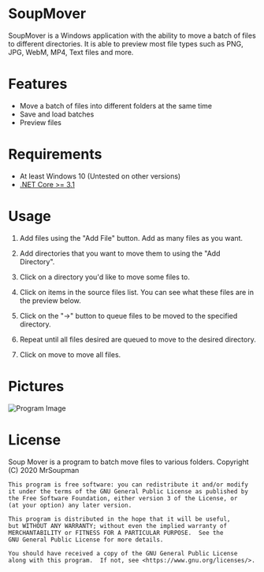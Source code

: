 # SoupMover
SoupMover is a Windows application with the ability to move a batch of files to different directories. It is able to preview most file types such as PNG, JPG, WebM, MP4, Text files and more. 

# Features
* Move a batch of files into different folders at the same time
* Save and load batches
* Preview files

# Requirements
* At least Windows 10 (Untested on other versions)
* [.NET Core >= 3.1](https://dotnet.microsoft.com/download/dotnet/3.1/runtime)

# Usage
1. Add files using the "Add File" button. Add as many files as you want.

2. Add directories that you want to move them to using the "Add Directory".

3. Click on a directory you'd like to move some files to.

4. Click on items in the source files list. You can see what these files are in the preview below.

5. Click on the "->" button to queue files to be moved to the specified directory.

6. Repeat until all files desired are queued to move to the desired directory.

7. Click on move to move all files.

# Pictures
![Program Image](https://i.imgur.com/7WtAHUV.png)
# License
Soup Mover is a program to batch move files to various folders.
    Copyright (C) 2020 MrSoupman

    This program is free software: you can redistribute it and/or modify
    it under the terms of the GNU General Public License as published by
    the Free Software Foundation, either version 3 of the License, or
    (at your option) any later version.

    This program is distributed in the hope that it will be useful,
    but WITHOUT ANY WARRANTY; without even the implied warranty of
    MERCHANTABILITY or FITNESS FOR A PARTICULAR PURPOSE.  See the
    GNU General Public License for more details.

    You should have received a copy of the GNU General Public License
    along with this program.  If not, see <https://www.gnu.org/licenses/>.

